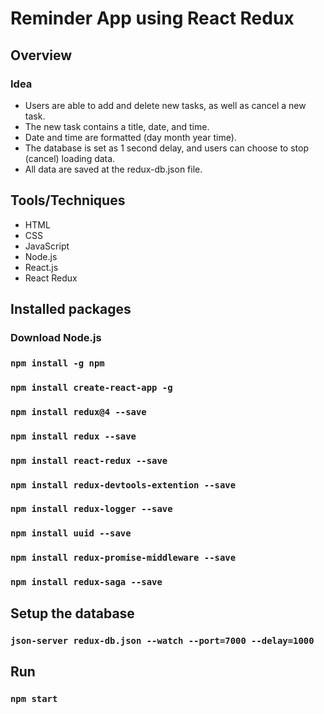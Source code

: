 # Reminder App using React Redux

## Overview
### Idea
- Users are able to add and delete new tasks, as well as cancel a new task. 
- The new task contains a title, date, and time. 
- Date and time are formatted (day month year time).
- The database is set as 1 second delay, and users can choose to stop (cancel) loading data. 
- All data are saved at the redux-db.json file. 

## Tools/Techniques
- HTML
- CSS
- JavaScript
- Node.js
- React.js
- React Redux

## Installed packages
### Download Node.js
### `npm install -g npm`
### `npm install create-react-app -g`
### `npm install redux@4 --save`
### `npm install redux --save`
### `npm install react-redux --save`
### `npm install redux-devtools-extention --save`
### `npm install redux-logger --save`
### `npm install uuid --save`
### `npm install redux-promise-middleware --save`
### `npm install redux-saga --save`

## Setup the database
### `json-server redux-db.json --watch --port=7000 --delay=1000`

## Run
### `npm start`
